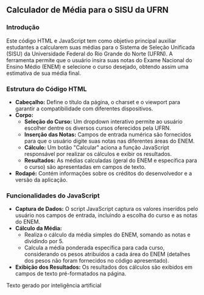 ## Calculador de Média para o SISU da UFRN

### Introdução
Este código HTML e JavaScript tem como objetivo principal auxiliar estudantes a calcularem suas médias para o Sistema de Seleção Unificada (SISU) da Universidade Federal do Rio Grande do Norte (UFRN). A ferramenta permite que o usuário insira suas notas do Exame Nacional do Ensino Médio (ENEM) e selecione o curso desejado, obtendo assim uma estimativa de sua média final.

### Estrutura do Código HTML
* **Cabeçalho:** Define o título da página, o charset e o viewport para garantir a compatibilidade com diferentes dispositivos.
* **Corpo:**
    * **Seleção do Curso:** Um dropdown interativo permite ao usuário escolher dentre os diversos cursos oferecidos pela UFRN.
    * **Inserção das Notas:** Campos de entrada numérica são fornecidos para que o usuário digite suas notas nas diferentes áreas do ENEM.
    * **Cálculo:** Um botão "Calcular" aciona a função JavaScript responsável por realizar os cálculos e exibir os resultados.
    * **Resultados:** As médias calculadas (geral do ENEM e específica para o curso) são apresentadas em campos de texto.
* **Rodapé:** Contém informações sobre os créditos do desenvolvedor e a versão da aplicação.

### Funcionalidades do JavaScript
* **Captura de Dados:** O script JavaScript captura os valores inseridos pelo usuário nos campos de entrada, incluindo a escolha do curso e as notas do ENEM.
* **Cálculo da Média:** 
    * Realiza o cálculo da média simples do ENEM, somando as notas e dividindo por 5.
    * Calcula a média ponderada específica para cada curso, considerando os pesos atribuídos a cada área do ENEM (detalhes dos pesos não foram fornecidos no código apresentado).
* **Exibição dos Resultados:** Os resultados dos cálculos são exibidos em campos de texto pré-formatados na página.

Texto gerado por inteligência artificial